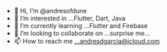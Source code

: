 - 👋 Hi, I’m @andresofdune
- 👀 I’m interested in ...Flutter, Dart, Java
- 🌱 I’m currently learning ...Flutter and Firebase
- 💞️ I’m looking to collaborate on ...surprise me...
- 📫 How to reach me ...andresdgarcia@icloud.com

<!---
andresofdune/andresofdune is a ✨ special ✨ repository because its `README.md` (this file) appears on your GitHub profile.
You can click the Preview link to take a look at your changes.
--->
